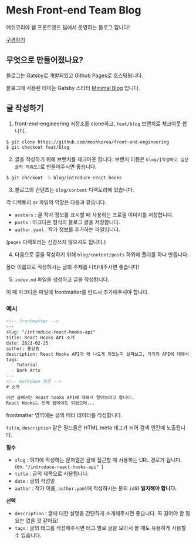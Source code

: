# Mesh Front-end Team Blog

메쉬코리아 웹 프론트엔드 팀에서 운영하는 블로그 입니다!

[구경하기](https://mesh.dev/front-end-engineering)

## 무엇으로 만들어졌나요?

블로그는 Gatsby로 개발되었고 Github Pages로 호스팅됩니다.

블로그에 사용된 테마는 Gatsby 스타터 [Minimal Blog](https://github.com/LekoArts/gatsby-starter-minimal-blog) 입니다.

## 글 작성하기

1. front-end-engineering 저장소를 clone하고, `feat/blog` 브랜치로 체크아웃 합니다.

```bash
$ git clone https://github.com/meshkorea/front-end-engineering
$ git checkout feat/blog
```

2. 글을 작성하기 위해 브랜치를 체크아웃 합니다. 브랜치 이름은 `blog/[작성하고 싶은 글의 키워드]`로 만들어주시면 좋습니다.

```bash
$ git checkout -b blog/introduce-react-hooks
```

3. 블로그의 컨텐츠는 `blog/content` 디렉토리에 있습니다.

각 디렉토리 or 파일의 역할은 다음과 같습니다.

- `avatars` : 글 작가 정보를 표시할 때 사용하는 프로필 이미지를 저장합니다.
- `posts` : 마크다운 형식의 블로그 글을 저장합니다.
- `author.yaml` : 작가 정보를 추가하는 파일입니다.

(`pages` 디렉토리는 신경쓰지 않으셔도 됩니다.)

4. 다음으로 글을 작성하기 위해 `blog/content/posts` 하위에 폴더를 하나 만듭니다.

폴더 이름으로 작성하시는 글의 주제를 나타내주시면 좋습니다!

5. `index.md` 파일을 생성하고 글을 작성합니다. 

이 때 마크다운 파일에 frontmatter를 반드시 추가해주셔야 합니다. 

### 예시
```markdown
<!-- frontmatter -->
---
slug: "/introduce-react-hooks-api"
title: React Hooks API 소개
date: 2021-02-25
author: 홍길동
description: React Hooks API가 왜 나오게 되었는지 살펴보고, 각각의 API에 대해서 자세하게 살펴봅시다.
tags:
  - Tutorial
  - Dark Arts
---
<!-- markdown 본문 -->
# 소개

이번 글에서는 React hooks API에 대해서 알아보려고 합니다.
React Hooks는 언제 업데이트 되었으며...

```

frontmatter 영역에는 글의 메타 데이터를 작성합니다. 

`title`, `description` 같은 필드들은 HTML meta 태그가 되어 검색 엔진에 노출됩니다.

**필수**

- `slug` : 여기에 작성하는 문자열은 글에 접근할 때 사용하는 URL 경로가 됩니다. (ex. `"/introduce-react-hooks-api" `)
- `title` : 글의 제목으로 사용됩니다.
- `date` : 글의 작성일
- `author` : 작가 이름, `author.yaml`에 작성하시는 분의 `id`와 **일치해야 합니다.**

**선택**
- `description` : 글에 대한 설명을 간단하게 소개해주시면 좋습니다. 꼭 길어야 할 필요는 없을 것 같아요!
- `tags` : 글의 태그를 작성해주시면 태그 별로 글을 모아서 볼 때도 유용하게 사용할 수 있습니다.